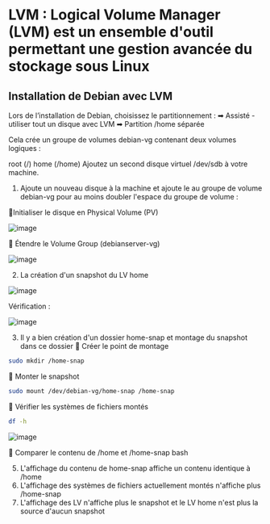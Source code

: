 # LVM : Logical Volume Manager (LVM) est un ensemble d'outil permettant une gestion avancée du stockage sous Linux
## Installation de Debian avec LVM
Lors de l’installation de Debian, choisissez le partitionnement :
➡ Assisté - utiliser tout un disque avec LVM
➡ Partition /home séparée

Cela crée un groupe de volumes debian-vg contenant deux volumes logiques :

root (/)
home (/home)
Ajoutez un second disque virtuel /dev/sdb à votre machine.

1. Ajoute un nouveau disque à la machine et ajoute le au groupe de volume debian-vg pour au moins doubler l'espace du groupe de volume :
   
🔹Initialiser le disque en Physical Volume (PV)

   ![image](https://github.com/user-attachments/assets/e4b5736f-b0fb-4642-816e-275181d3994d)

🔹 Étendre le Volume Group (debianserver-vg)

   ![image](https://github.com/user-attachments/assets/9c9ed6de-8baa-4121-8098-a062c191c785)


2. La création d'un snapshot du LV home
   
![image](https://github.com/user-attachments/assets/5cb300c8-1725-4c73-ba16-654b031a957e)

Vérification :

![image](https://github.com/user-attachments/assets/3d63c3db-3f46-4742-a5d4-8f29905a95ec)

3. Il y a bien création d'un dossier home-snap et montage du snapshot dans ce dossier
   🔹 Créer le point de montage
 ```bash
sudo mkdir /home-snap
 ```

🔹 Monter le snapshot
 ```bash
sudo mount /dev/debian-vg/home-snap /home-snap
 ```


🔹 Vérifier les systèmes de fichiers montés
 ```bash
df -h
 ```

![image](https://github.com/user-attachments/assets/cb804a66-ed27-4e4b-ae10-b53724aaa3ff)


🔹 Comparer le contenu de /home et /home-snap
bash

5. L'affichage du contenu de home-snap affiche un contenu identique à /home
6. L'affichage des systèmes de fichiers actuellement montés n'affiche plus /home-snap
7. L'affichage des LV n'affiche plus le snapshot et le LV home n'est plus la source d'aucun snapshot








